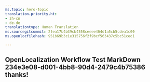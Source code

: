 ```yaml
---
ms.topic: hero-topic
translation.priority.ht:
- zh-cn
- de-de
translationtype: Human Translation
ms.sourcegitcommit: 2fea17b4b39cb4558ceeee464d1a5cb5cdea1c00
ms.openlocfilehash: 951b69b3c1e315756f2f9bcf563437c5bc51ced1

---
```

## OpenLocalization Workflow Test MarkDown 234e3e08-d001-4bb8-90d4-2479c4b75386 thanks!



<!--HONumber=Aug16_HO4-->


